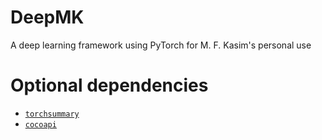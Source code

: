 # DeepMK

A deep learning framework using PyTorch for M. F. Kasim's personal use

# Optional dependencies

* [`torchsummary`](https://github.com/sksq96/pytorch-summary)
* [`cocoapi`](https://github.com/cocodataset/cocoapi)
